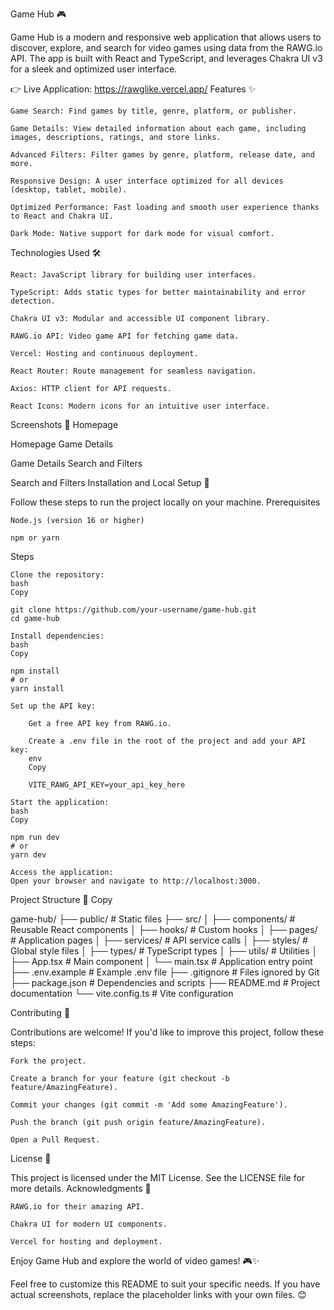 Game Hub 🎮

Game Hub is a modern and responsive web application that allows users to discover, explore, and search for video games using data from the RAWG.io API. The app is built with React and TypeScript, and leverages Chakra UI v3 for a sleek and optimized user interface.

👉 Live Application: https://rawglike.vercel.app/
Features ✨

    Game Search: Find games by title, genre, platform, or publisher.

    Game Details: View detailed information about each game, including images, descriptions, ratings, and store links.

    Advanced Filters: Filter games by genre, platform, release date, and more.

    Responsive Design: A user interface optimized for all devices (desktop, tablet, mobile).

    Optimized Performance: Fast loading and smooth user experience thanks to React and Chakra UI.

    Dark Mode: Native support for dark mode for visual comfort.

Technologies Used 🛠️

    React: JavaScript library for building user interfaces.

    TypeScript: Adds static types for better maintainability and error detection.

    Chakra UI v3: Modular and accessible UI component library.

    RAWG.io API: Video game API for fetching game data.

    Vercel: Hosting and continuous deployment.

    React Router: Route management for seamless navigation.

    Axios: HTTP client for API requests.

    React Icons: Modern icons for an intuitive user interface.

Screenshots 📸
Homepage

Homepage
Game Details

Game Details
Search and Filters

Search and Filters
Installation and Local Setup 🚀

Follow these steps to run the project locally on your machine.
Prerequisites

    Node.js (version 16 or higher)

    npm or yarn

Steps

    Clone the repository:
    bash
    Copy

    git clone https://github.com/your-username/game-hub.git
    cd game-hub

    Install dependencies:
    bash
    Copy

    npm install
    # or
    yarn install

    Set up the API key:

        Get a free API key from RAWG.io.

        Create a .env file in the root of the project and add your API key:
        env
        Copy

        VITE_RAWG_API_KEY=your_api_key_here

    Start the application:
    bash
    Copy

    npm run dev
    # or
    yarn dev

    Access the application:
    Open your browser and navigate to http://localhost:3000.

Project Structure 📂
Copy

game-hub/
├── public/               # Static files
├── src/
│   ├── components/       # Reusable React components
│   ├── hooks/            # Custom hooks
│   ├── pages/            # Application pages
│   ├── services/         # API service calls
│   ├── styles/           # Global style files
│   ├── types/            # TypeScript types
│   ├── utils/            # Utilities
│   ├── App.tsx           # Main component
│   └── main.tsx          # Application entry point
├── .env.example          # Example .env file
├── .gitignore            # Files ignored by Git
├── package.json          # Dependencies and scripts
├── README.md             # Project documentation
└── vite.config.ts        # Vite configuration

Contributing 🤝

Contributions are welcome! If you'd like to improve this project, follow these steps:

    Fork the project.

    Create a branch for your feature (git checkout -b feature/AmazingFeature).

    Commit your changes (git commit -m 'Add some AmazingFeature').

    Push the branch (git push origin feature/AmazingFeature).

    Open a Pull Request.

License 📜

This project is licensed under the MIT License. See the LICENSE file for more details.
Acknowledgments 🙏

    RAWG.io for their amazing API.

    Chakra UI for modern UI components.

    Vercel for hosting and deployment.

Enjoy Game Hub and explore the world of video games! 🎮✨

Feel free to customize this README to suit your specific needs. If you have actual screenshots, replace the placeholder links with your own files. 😊
